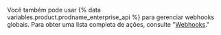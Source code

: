 Você também pode usar {% data variables.product.prodname_enterprise_api %} para gerenciar webhooks globais. Para obter uma lista completa de ações, consulte "[Webhooks](/rest/reference/enterprise-admin#global-webhooks)."
